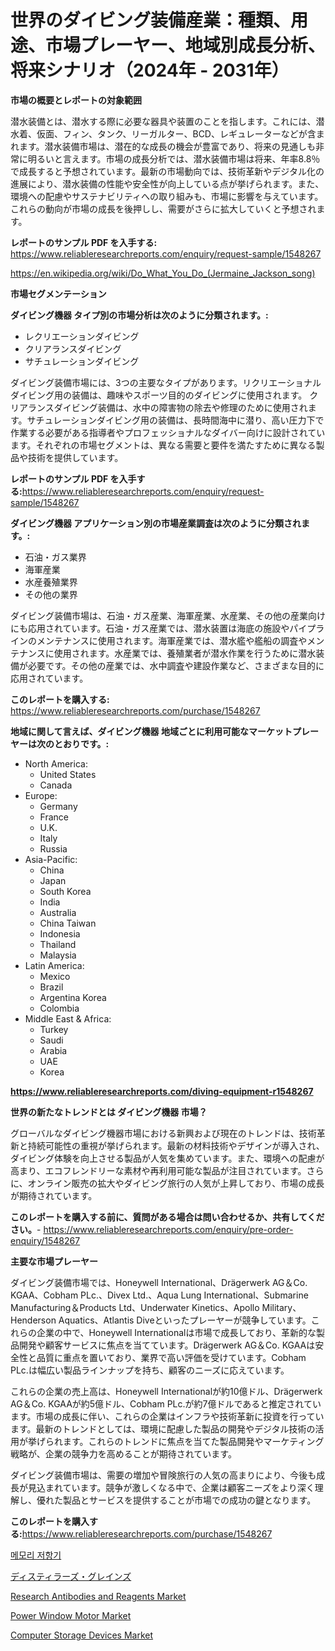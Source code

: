 <p><h1>世界のダイビング装備産業：種類、用途、市場プレーヤー、地域別成長分析、将来シナリオ（2024年 - 2031年）</h1></p><p><strong>市場の概要とレポートの対象範囲</strong></p>
<p><p>潜水装備とは、潜水する際に必要な器具や装置のことを指します。これには、潜水着、仮面、フィン、タンク、リーガルター、BCD、レギュレーターなどが含まれます。潜水装備市場は、潜在的な成長の機会が豊富であり、将来の見通しも非常に明るいと言えます。市場の成長分析では、潜水装備市場は将来、年率8.8％で成長すると予想されています。最新の市場動向では、技術革新やデジタル化の進展により、潜水装備の性能や安全性が向上している点が挙げられます。また、環境への配慮やサステナビリティへの取り組みも、市場に影響を与えています。これらの動向が市場の成長を後押しし、需要がさらに拡大していくと予想されます。</p></p>
<p><strong>レポートのサンプル PDF を入手する:</strong> <a href="https://www.reliableresearchreports.com/enquiry/request-sample/1548267">https://www.reliableresearchreports.com/enquiry/request-sample/1548267</a></p>
<p><a href="https://en.wikipedia.org/wiki/Do_What_You_Do_(Jermaine_Jackson_song)">https://en.wikipedia.org/wiki/Do_What_You_Do_(Jermaine_Jackson_song)</a></p>
<p><strong>市場セグメンテーション</strong></p>
<p><strong>ダイビング機器 タイプ別の市場分析は次のように分類されます。:</strong></p>
<p><ul><li>レクリエーションダイビング</li><li>クリアランスダイビング</li><li>サチュレーションダイビング</li></ul></p>
<p><p>ダイビング装備市場には、3つの主要なタイプがあります。リクリエーショナルダイビング用の装備は、趣味やスポーツ目的のダイビングに使用されます。 クリアランスダイビング装備は、水中の障害物の除去や修理のために使用されます。サチュレーションダイビング用の装備は、長時間海中に潜り、高い圧力下で作業する必要がある指導者やプロフェッショナルなダイバー向けに設計されています。それぞれの市場セグメントは、異なる需要と要件を満たすために異なる製品や技術を提供しています。</p></p>
<p><strong>レポートのサンプル PDF を入手する:</strong><a href="https://www.reliableresearchreports.com/enquiry/request-sample/1548267">https://www.reliableresearchreports.com/enquiry/request-sample/1548267</a></p>
<p><strong> ダイビング機器 アプリケーション別の市場産業調査は次のように分類されます。:</strong></p>
<p><ul><li>石油・ガス業界</li><li>海軍産業</li><li>水産養殖業界</li><li>その他の業界</li></ul></p>
<p><p>ダイビング装備市場は、石油・ガス産業、海軍産業、水産業、その他の産業向けにも応用されています。石油・ガス産業では、潜水装置は海底の施設やパイプラインのメンテナンスに使用されます。海軍産業では、潜水艦や艦船の調査やメンテナンスに使用されます。水産業では、養殖業者が潜水作業を行うために潜水装備が必要です。その他の産業では、水中調査や建設作業など、さまざまな目的に応用されています。</p></p>
<p><strong>このレポートを購入する:</strong> <a href="https://www.reliableresearchreports.com/purchase/1548267">https://www.reliableresearchreports.com/purchase/1548267</a></p>
<p><strong>地域に関して言えば、ダイビング機器 地域ごとに利用可能なマーケットプレーヤーは次のとおりです。:</strong></p>
<p><ul>
    <li>
        North America:
        <ul>
            <li>United States</li>
            <li>Canada</li>
        </ul>
    </li>
    <li>
        Europe:
        <ul>
            <li>Germany</li>
            <li>France</li>
            <li>U.K.</li>
            <li>Italy</li>
            <li>Russia</li>
        </ul>
    </li>
    <li>
        Asia-Pacific:
        <ul>
            <li>China</li>
            <li>Japan</li>
            <li>South Korea</li>
            <li>India</li>
            <li>Australia</li>
            <li>China Taiwan</li>
            <li>Indonesia</li>
            <li>Thailand</li>
            <li>Malaysia</li>
        </ul>
    </li>
    <li>
        Latin America:
        <ul>
            <li>Mexico</li>
            <li>Brazil</li>
            <li>Argentina Korea</li>
            <li>Colombia</li>
        </ul>
    </li>
    <li>
        Middle East & Africa:
        <ul>
            <li>Turkey</li>
            <li>Saudi</li>
            <li>Arabia</li>
            <li>UAE</li>
            <li>Korea</li>
        </ul>
    </li>
    </ul></p>
<p><strong><a href="https://www.reliableresearchreports.com/diving-equipment-r1548267">https://www.reliableresearchreports.com/diving-equipment-r1548267</a></strong></p>
<p><strong>世界の新たなトレンドとは ダイビング機器 市場？</strong></p>
<p><p>グローバルなダイビング機器市場における新興および現在のトレンドは、技術革新と持続可能性の重視が挙げられます。最新の材料技術やデザインが導入され、ダイビング体験を向上させる製品が人気を集めています。また、環境への配慮が高まり、エコフレンドリーな素材や再利用可能な製品が注目されています。さらに、オンライン販売の拡大やダイビング旅行の人気が上昇しており、市場の成長が期待されています。</p></p>
<p><strong>このレポートを購入する前に、質問がある場合は問い合わせるか、共有してください。</strong>- <a href="https://www.reliableresearchreports.com/enquiry/pre-order-enquiry/1548267">https://www.reliableresearchreports.com/enquiry/pre-order-enquiry/1548267</a></p>
<p><strong>主要な市場プレーヤー</strong></p>
<p><p>ダイビング装備市場では、Honeywell International、Drägerwerk AG＆Co. KGAA、Cobham PLc.、Divex Ltd.、Aqua Lung International、Submarine Manufacturing＆Products Ltd、Underwater Kinetics、Apollo Military、Henderson Aquatics、Atlantis Diveといったプレーヤーが競争しています。これらの企業の中で、Honeywell Internationalは市場で成長しており、革新的な製品開発や顧客サービスに焦点を当てています。Drägerwerk AG＆Co. KGAAは安全性と品質に重点を置いており、業界で高い評価を受けています。Cobham PLc.は幅広い製品ラインナップを持ち、顧客のニーズに応えています。</p><p>これらの企業の売上高は、Honeywell Internationalが約10億ドル、Drägerwerk AG＆Co. KGAAが約5億ドル、Cobham PLc.が約7億ドルであると推定されています。市場の成長に伴い、これらの企業はインフラや技術革新に投資を行っています。最新のトレンドとしては、環境に配慮した製品の開発やデジタル技術の活用が挙げられます。これらのトレンドに焦点を当てた製品開発やマーケティング戦略が、企業の競争力を高めることが期待されています。</p><p>ダイビング装備市場は、需要の増加や冒険旅行の人気の高まりにより、今後も成長が見込まれています。競争が激しくなる中で、企業は顧客ニーズをより深く理解し、優れた製品とサービスを提供することが市場での成功の鍵となります。</p></p>
<p><strong>このレポートを購入する:</strong><a href="https://www.reliableresearchreports.com/purchase/1548267">https://www.reliableresearchreports.com/purchase/1548267</a></p>
<p><p><a href="https://medium.com/@vlcostes/%EB%A9%94%EB%AA%A8%EB%A6%AC-%EC%A0%80%ED%95%AD%EA%B8%B0-%EC%8B%9C%EC%9E%A5-%EC%A0%90%EC%9C%A0%EC%9C%A8-%ED%81%AC%EA%B8%B0-%EB%8F%99%ED%96%A5-%EC%97%85%EA%B3%84-%EB%B6%84%EC%84%9D-%EB%B3%B4%EA%B3%A0%EC%84%9C-%EC%9D%91%EC%9A%A9-%EB%B6%84%EC%95%BC-%EB%B9%84-%ED%9C%98%EB%B0%9C%EC%84%B1-%EB%A9%94%EB%AA%A8%EB%A6%AC-%EC%8B%A0%EA%B2%BD%ED%98%95%ED%95%99-%EB%B0%8F-%EC%83%9D%EB%AC%BC%ED%95%99-%EC%8B%9C%EC%8A%A4%ED%85%9C-%ED%94%84%EB%A1%9C%EA%B7%B8%EB%9E%A8-%EA%B0%80%EB%8A%A5-%EB%A1%9C%EC%A7%81-%EB%B0%8F-%EC%8B%A0%ED%98%B8-%EC%B2%98%EB%A6%AC-%EA%B8%B0%ED%83%80-%EC%9C%A0%ED%98%95-%EB%B6%84%EC%9E%90-159bdf462961">메모리 저항기</a></p><p><a href="https://github.com/lababdou/Market-Research-Report-List-5/blob/main/633473348525.md">ディスティラーズ・グレインズ</a></p><p><a href="https://www.linkedin.com/pulse/research-antibodies-reagents-market-size-growing-cagr-41-report-txgec">Research Antibodies and Reagents Market</a></p><p><a href="https://medium.com/@dannellbugess3/power-window-motor-market-size-growth-trends-statistics-forecasts-2024-2031-9c66c358bdb4">Power Window Motor Market</a></p><p><a href="https://issuu.com/reportprime-2/docs/computer-storage-devices-market-size-2030.pptx">Computer Storage Devices Market</a></p></p>